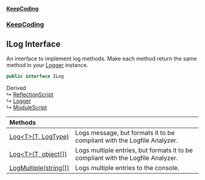 #### [KeepCoding](index.md 'index')
### [KeepCoding](KeepCoding.md 'KeepCoding')
## ILog Interface
An interface to implement log methods. Make each method return the same method in your [Logger](KeepCoding_Logger.md 'KeepCoding.Logger') instance.    
```csharp
public interface ILog
```

Derived  
&#8627; [ReflectionScript](KeepCoding_Internal_ReflectionScript.md 'KeepCoding.Internal.ReflectionScript')  
&#8627; [Logger](KeepCoding_Logger.md 'KeepCoding.Logger')  
&#8627; [ModuleScript](KeepCoding_ModuleScript.md 'KeepCoding.ModuleScript')  

| Methods | |
| :--- | :--- |
| [Log&lt;T&gt;(T, LogType)](KeepCoding_ILog_Log_T_(T_LogType).md 'KeepCoding.ILog.Log&lt;T&gt;(T, LogType)') | Logs message, but formats it to be compliant with the Logfile Analyzer.<br/> |
| [Log&lt;T&gt;(T, object[])](KeepCoding_ILog_Log_T_(T_object__).md 'KeepCoding.ILog.Log&lt;T&gt;(T, object[])') | Logs multiple entries, but formats it to be compliant with the Logfile Analyzer.<br/> |
| [LogMultiple(string[])](KeepCoding_ILog_LogMultiple(string__).md 'KeepCoding.ILog.LogMultiple(string[])') | Logs multiple entries to the console.<br/> |
